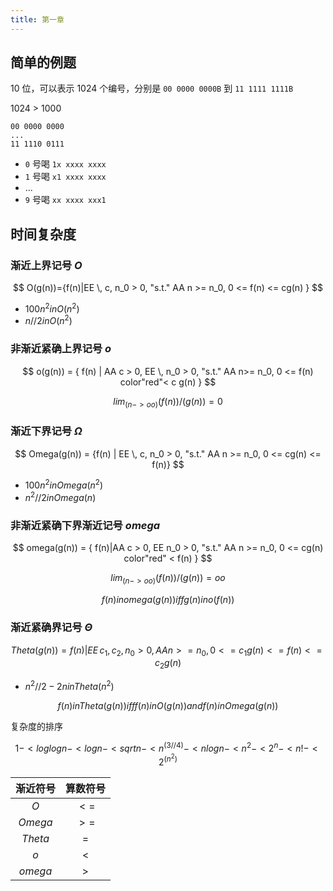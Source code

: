```yaml
---
title: 第一章
---
```


## 简单的例题

10 位，可以表示 1024 个编号，分别是 `00 0000 0000B` 到 `11 1111 1111B`

1024 > 1000

```
00 0000 0000
...
11 1110 0111
```

- `0` 号喝 `1x xxxx xxxx`
- `1` 号喝 `x1 xxxx xxxx`
- ...
- `9` 号喝 `xx xxxx xxx1`

## 时间复杂度

### 渐近上界记号 _O_

$$
O(g(n))={f(n)|EE \, c, n_0 > 0, "s.t." AA n >= n_0, 0 <= f(n) <= cg(n) }
$$

- $100n^2 in O(n^2)$
- $n//2 in O(n^2)$

### 非渐近紧确上界记号 _o_

$$
o(g(n)) = { f(n) | AA c > 0, EE \, n_0 > 0, "s.t." AA n>= n_0, 0 <= f(n) color"red"< c g(n) }
$$

$$
lim_(n -> oo) (f(n))/(g(n)) = 0
$$

### 渐近下界记号 $\Omega$

$$
Omega(g(n)) = {f(n) | EE \, c, n_0 > 0, "s.t." AA n >= n_0, 0 <= cg(n) <= f(n)}
$$

- $100n^2 in Omega(n^2)$
- $n^2//2 in Omega(n)$

### 非渐近紧确下界渐近记号 $omega$

$$
omega(g(n)) = { f(n)|AA c > 0, EE n_0 > 0, "s.t." AA n >= n_0, 0 <= cg(n) color"red" < f(n) }
$$

$$
lim_(n -> oo) (f(n)) / (g(n)) = oo
$$

$$
f(n) in omega(g(n)) iff g(n) in o(f(n))
$$

### 渐近紧确界记号 $\Theta$

$$
Theta(g(n)) = { f(n)|EE \, c_1, c_2, n_0 > 0, AA n >= n_0, 0 <= c_1 g(n) <= f(n) <= c_2 g(n) }
$$

- $n^2//2-2n in Theta(n^2)$

$$
f(n) in Theta(g(n)) iff f(n) in O(g(n)) and f(n) in Omega(g(n))
$$

复杂度的排序

$$
1 -< log log n -< log n -< sqrt n -< n^(3//4) -< n log n -< n^2 -< 2^n -< n! -< 2^(n^2)
$$

| 渐近符号 | 算数符号 |
|:--------:|:--------:|
| $O$      | $<=$     |
| $Omega$  | $>=$     |
| $Theta$  | $=$      |
| $o$      | $<$      |
| $omega$  | $>$      | 
